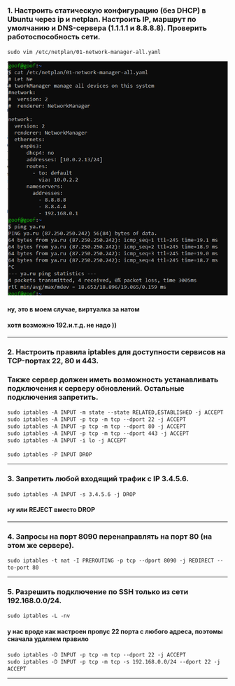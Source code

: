 ### 1.  Настроить статическую конфигурацию (без DHCP) в Ubuntu через ip и netplan. Настроить IP, маршрут по умолчанию и DNS-сервера (1.1.1.1 и 8.8.8.8). Проверить работоспособность сети.
    sudo vim /etc/netplan/01-network-manager-all.yaml
![01-network-manager-all.yaml](hw5.1.png)
#### ну, это в моем случае, виртуалка за натом
#### хотя возможно 192.и.т.д. не надо ))
___
###	2.  Настроить правила iptables для доступности сервисов на TCP-портах 22, 80 и 443.
###     Также сервер должен иметь возможность устанавливать подключения к серверу обновлений. Остальные подключения запретить.

    sudo iptables -A INPUT -m state --state RELATED,ESTABLISHED -j ACCEPT
    sudo iptables -A INPUT -p tcp -m tcp --dport 22 -j ACCEPT
    sudo iptables -A INPUT -p tcp -m tcp --dport 80 -j ACCEPT
    sudo iptables -A INPUT -p tcp -m tcp --dport 443 -j ACCEPT
    sudo iptables -A INPUT -i lo -j ACCEPT

    sudo iptables -P INPUT DROP

<!-- iptables -A INPUT -p tcp -m tcp --dport 8080 -j ACCEPT
    iptables -A INPUT -p icmp -j ACCEPT -->
___

###	3.  Запретить любой входящий трафик с IP 3.4.5.6.

    sudo iptables -A INPUT -s 3.4.5.6 -j DROP
#### ну или REJECT вместо DROP
___

### 4.   Запросы на порт 8090 перенаправлять на порт 80 (на этом же сервере).
    sudo iptables -t nat -I PREROUTING -p tcp --dport 8090 -j REDIRECT --to-port 80
___

### 5.  Разрешить подключение по SSH только из сети 192.168.0.0/24.
<!-- #### ну или в моем случае перенастроим на адрес 10.0.2.13 -->
    sudo iptables -L -nv
#### у нас вроде как настроен пропус 22 порта с любого адреса, поэтомы сначала удаляем правило
    sudo iptables -D INPUT -p tcp -m tcp --dport 22 -j ACCEPT
	sudo iptables -D INPUT -p tcp -m tcp -s 192.168.0.0/24 --dport 22 -j ACCEPT
<!-- sudo iptables -D INPUT -p tcp -m tcp -s 10.0.2.13 --dport 22 -j ACCEPT -->
___
